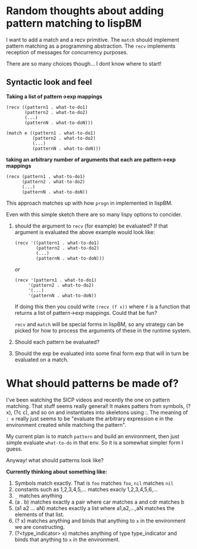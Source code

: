 
# Random thoughts about adding pattern matching to lispBM 


I want to add a match and a recv primitive. The `match` should implement pattern matching as a programming abstraction. 
The `recv` implements reception of messages for concurrency purposes. 

There are so many choices though... I dont know where to start! 



## Syntactic look and feel

**Taking a list of pattern->exp mappings**
``` 
(recv ((pattern1 . what-to-do1)
       (pattern2 . what-to-do2)
       (...)
       (patternN . what-to-doN)))
```

```
(match e ((pattern1 . what-to-do1)
          (pattern2 . what-to-do2)
          (...)
          (patternN . what-to-doN)))
```



**taking an arbitrary number of arguments that each are pattern->exp mappings**
```
(recv (pattern1 . what-to-do1)
      (pattern2 . what-to-do2)
      (...)
      (patternN . what-to-doN))
```
This approach matches up with how `progn` in implemented in lispBM.


Even with this simple sketch there are so many lispy options to concider. 
1. should the argument to `recv` (for example) be evaluated? 
   If that argument is evaluated the above example would look like: 
   
   ``` 
   (recv '((pattern1 . what-to-do1)
           (pattern2 . what-to-do2)
           (...)
           (patternN . what-to-doN)))
   ```

	*or* 
	
	``` 
   (recv '(pattern1 . what-to-do1)
         '(pattern2 . what-to-do2)
         '(...)
		 '(patternN . what-to-doN))
   ```

	If doing this then you could write `(recv (f x))` where `f` is a
    function that returns a list of pattern->exp mappings. Could that be fun? 
	
	`recv` and `match` will be special forms in lispBM, so any strategy can be 
	picked for how to process the arguments of these in the runtime system. 
2. Should each pattern be evaluated? 
3. Should the exp be evaluated into some final form exp that will in turn be evaluated on a match. 


# What should patterns be made of?

I've been watching the SICP videos and recently the one on pattern matching. That stuff 
seems really general! It makes patters from symbols, (? x), (?c c), and so on and instantiates into skeletons 
using :. The meaning of `: e` really just seems to be "evaluate the arbitrary expression e in the environment 
created while matching the pattern". 

My current plan is to match `pattern` and build an environment, then just simple evaluate `what-to-do` in that 
env. So it is a somewhat simpler form I guess. 

Anyway! what should patterns look like? 

**Currently thinking about something like:** 
1. Symbols match exactly. That is `foo` matches `foo`, `nil` matches `nil` 
2. constants such as 1,2,3,4,5,... matches exacly 1,2,3,4,5,6,... 
3. `_` matches anything
4. (a . b) matches exactly a pair where car matches a and cdr matches b
5. (a1 a2 ... aN) matches exactly a list where a1,a2,...,aN matches the elements of that list. 
6. (? x) matches anything and binds that anything to `x` in the environment we are constructing. 
7. (?<type\_indicator> x) matches anything of type type\_indicator and binds that anything to `x` in the environment.
